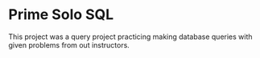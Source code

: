 # Prime Solo SQL
This project was a query project practicing making database queries with given problems from out instructors.
